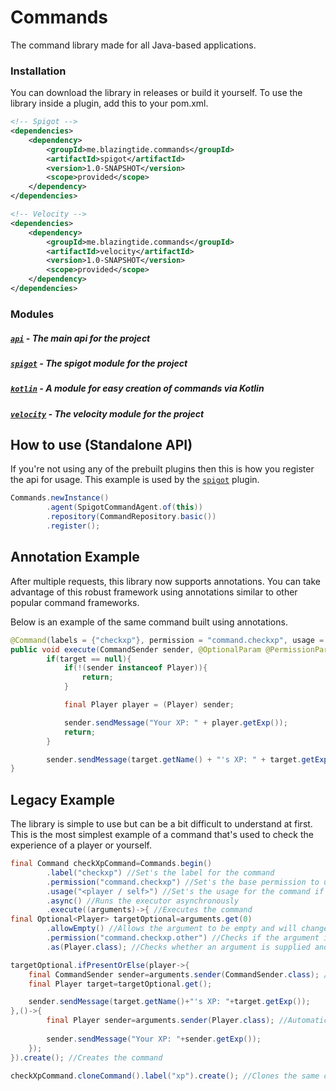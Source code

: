 # Commands

The command library made for all Java-based applications.

### Installation

You can download the library in releases or build it yourself. To use the library inside a plugin, add this to your
pom.xml.

```xml
<!-- Spigot -->
<dependencies>
    <dependency>
        <groupId>me.blazingtide.commands</groupId>
        <artifactId>spigot</artifactId>
        <version>1.0-SNAPSHOT</version>
        <scope>provided</scope>
    </dependency>
</dependencies>

<!-- Velocity -->
<dependencies>
    <dependency>
        <groupId>me.blazingtide.commands</groupId>
        <artifactId>velocity</artifactId>
        <version>1.0-SNAPSHOT</version>
        <scope>provided</scope>
    </dependency>
</dependencies>
```

### Modules

##### [`api`](https://github.com/BlazingTide/Commands/tree/master/api) - The main api for the project

##### [`spigot`](https://github.com/BlazingTide/Commands/tree/master/spigot) - The spigot module for the project

##### [`kotlin`](https://github.com/BlazingTide/Commands/tree/master/kotlin) - A module for easy creation of commands via Kotlin

##### [`velocity`](https://github.com/BlazingTide/Commands/tree/master/velocity) - The velocity module for the project

## How to use (Standalone API)

If you're not using any of the prebuilt plugins then this is how you register the api for usage. This example is used by
the [`spigot`](https://github.com/BlazingTide/Commands/tree/master/spigot) plugin.

```java
Commands.newInstance()
        .agent(SpigotCommandAgent.of(this))
        .repository(CommandRepository.basic())
        .register();
```

## Annotation Example

After multiple requests, this library now supports annotations. You can take advantage of this robust framework using
annotations similar to other popular command frameworks.

Below is an example of the same command built using annotations.

```java
@Command(labels = {"checkxp"}, permission = "command.checkxp", usage = "<player / self>", async = true)
public void execute(CommandSender sender, @OptionalParam @PermissionParam("command.checkxp.other") Player target){
        if(target == null){
            if(!(sender instanceof Player)){
                return;
            }

            final Player player = (Player) sender;

            sender.sendMessage("Your XP: " + player.getExp());
            return;
        }

        sender.sendMessage(target.getName() + "'s XP: " + target.getExp());
}
```

## Legacy Example

The library is simple to use but can be a bit difficult to understand at first. This is the most simplest example of a
command that's used to check the experience of a player or yourself.

```java
final Command checkXpCommand=Commands.begin()
        .label("checkxp") //Set's the label for the command
        .permission("command.checkxp") //Set's the base permission to use the command
        .usage("<player / self>") //Set's the usage for the command if there isn't enough arguments
        .async() //Runs the executor asynchronously
        .execute((arguments)->{ //Executes the command
final Optional<Player> targetOptional=arguments.get(0)
        .allowEmpty() //Allows the argument to be empty and will change the return signature to Optional<Type>
        .permission("command.checkxp.other") //Checks if the argument is supplied that the player has permission to perform this command
        .as(Player.class); //Checks whether an argument is supplied and checks if the argument is a Spigot Player

targetOptional.ifPresentOrElse(player->{
    final CommandSender sender=arguments.sender(CommandSender.class); //Automatically converts the sender object into a CommandSender
    final Player target=targetOptional.get();

    sender.sendMessage(target.getName()+"'s XP: "+target.getExp());
},()->{
        final Player sender=arguments.sender(Player.class); //Automatically converts the sender object into a Player and if the sender isn't a player then the command will stop
    
        sender.sendMessage("Your XP: "+sender.getExp());
    });
}).create(); //Creates the command

checkXpCommand.cloneCommand().label("xp").create(); //Clones the same command but under a different label
```

